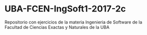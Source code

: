 # UBA-FCEN-IngSoft1-2017-2c
Repositorio con ejercicios de la materia Ingenieria de Software de la Facultad de Ciencias Exactas y Naturales de la UBA
